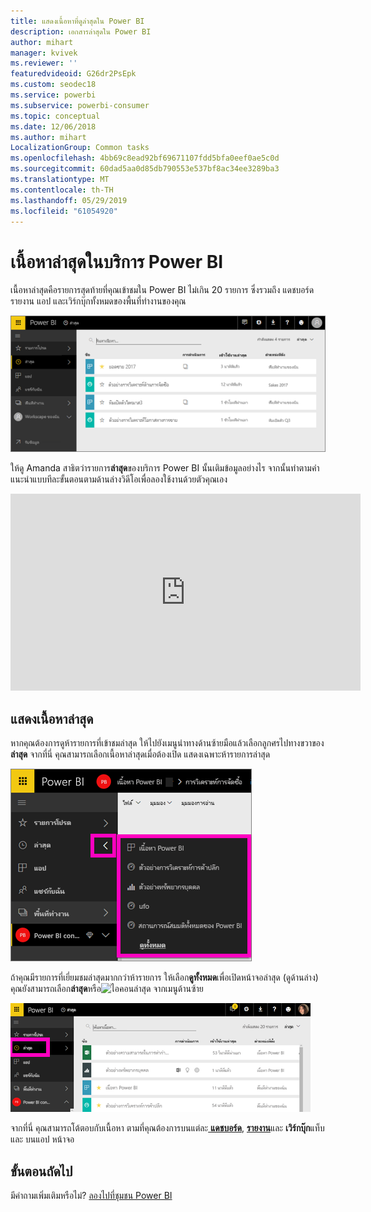 ```yaml
---
title: แสดงเนื้อหาที่ดูล่าสุดใน Power BI
description: เอกสารล่าสุดใน Power BI
author: mihart
manager: kvivek
ms.reviewer: ''
featuredvideoid: G26dr2PsEpk
ms.custom: seodec18
ms.service: powerbi
ms.subservice: powerbi-consumer
ms.topic: conceptual
ms.date: 12/06/2018
ms.author: mihart
LocalizationGroup: Common tasks
ms.openlocfilehash: 4bb69c8ead92bf69671107fdd5bfa0eef0ae5c0d
ms.sourcegitcommit: 60dad5aa0d85db790553e537bf8ac34ee3289ba3
ms.translationtype: MT
ms.contentlocale: th-TH
ms.lasthandoff: 05/29/2019
ms.locfileid: "61054920"
---
```

# <a name="recent-content-in-power-bi-service"></a>เนื้อหา**ล่าสุด**ในบริการ Power BI
เนื้อหาล่าสุดคือรายการสุดท้ายที่คุณเข้าชมใน Power BI ไม่เกิน 20 รายการ  ซึ่งรวมถึง แดชบอร์ด รายงาน แอป และเวิร์กบุ๊กทั้งหมดของพื้นที่ทำงานของคุณ

![หน้าต่างเนื้อหาล่าสุด](./media/end-user-recent/power-bi-recent-screen.png)

ให้ดู Amanda สาธิตว่ารายการ**ล่าสุด**ของบริการ Power BI นั้นเติมข้อมูลอย่างไร จากนั้นทำตามคำแนะนำแบบทีละขั้นตอนตามด้านล่างวิดีโอเพื่อลองใช้งานด้วยตัวคุณเอง

<iframe width="560" height="315" src="https://www.youtube.com/embed/G26dr2PsEpk" frameborder="0" allowfullscreen></iframe>

## <a name="display-recent-content"></a>แสดงเนื้อหาล่าสุด
หากคุณต้องการดูห้ารายการที่เข้าชมล่าสุด ให้ไปยังเมนูนำทางด้านซ้ายมือแล้วเลือกลูกศรไปทางขวาของ**ล่าสุด**  จากที่นี่ คุณสามารถเลือกเนื้อหาล่าสุดเมื่อต้องเปิด แสดงเฉพาะห้ารายการล่าสุด

![เมนูลอยเนื้อหาล่าสุด](./media/end-user-recent/power-bi-recent-flyout-new.png)

ถ้าคุณมีรายการที่เยี่ยมชมล่าสุดมากกว่าห้ารายการ ให้เลือก**ดูทั้งหมด**เพื่อเปิดหน้าจอล่าสุด (ดูด้านล่าง) คุณยังสามารถเลือก**ล่าสุด**หรือ![ไอคอนล่าสุด](./media/end-user-recent/power-bi-recent-icon.png) จากเมนูด้านซ้าย

![แสดงเนื้อหาล่าสุดทั้งหมด](./media/end-user-recent/power-bi-recent-list.png)

จากที่นี่ คุณสามารถโต้ตอบกับเนื้อหา ตามที่คุณต้องการบนแต่ละ[ **แดชบอร์ด**](end-user-dashboards.md), [ **รายงาน**](end-user-reports.md)และ **เวิร์กบุ๊ก**แท็บ และ บนแอป <!--[**Apps**](end-user-apps.md)--> หน้าจอ

## <a name="next-steps"></a>ขั้นตอนถัดไป
<!--[Power BI service Apps](end-user-apps.md)-->

มีคำถามเพิ่มเติมหรือไม่? [ลองไปที่ชุมชน Power BI](http://community.powerbi.com/)

